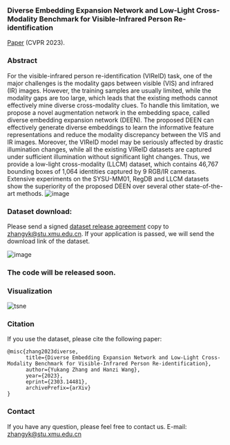 ### Diverse Embedding Expansion Network and Low-Light Cross-Modality Benchmark for Visible-Infrared Person Re-identification

[Paper](https://arxiv.org/abs/2303.14481) (CVPR 2023).

### Abstract

For the visible-infrared person re-identification (VIReID) task, one of the major challenges is the modality gaps between visible (VIS) and infrared (IR) images. However, the training samples are usually limited, while the modality gaps are too large, which leads that the existing methods cannot effectively mine diverse cross-modality clues. To handle this limitation, we propose a novel augmentation network in the embedding space, called diverse embedding expansion network (DEEN). The proposed DEEN can effectively generate diverse embeddings to learn the informative feature representations and reduce the modality discrepancy between the VIS and IR images. Moreover, the VIReID model may be seriously affected by drastic illumination changes, while all the existing VIReID datasets are captured under sufficient illumination without significant light changes. Thus, we provide a low-light cross-modality (LLCM) dataset, which  contains 46,767 bounding boxes of 1,064 identities captured by 9 RGB/IR cameras. Extensive experiments on the SYSU-MM01, RegDB and LLCM datasets show the superiority of the proposed DEEN over several other state-of-the-art methods. 
![image](https://github.com/ZYK100/LLCM/blob/main/imgs/img1.png)

### Dataset download:
Please send a signed [dataset release agreement](https://github.com/ZYK100/LLCM/blob/main/Agreement/LLCM%20DATASET%20RELEASE%20AGREEMENT.pdf) copy to zhangyk@stu.xmu.edu.cn. If your application is passed, we will send the download link of the dataset.

![image](https://github.com/ZYK100/LLCM/blob/main/imgs/img2.png)

### The code will be released soon.

### Visualization

![tsne](https://github.com/ZYK100/LLCM/blob/main/Visualization/imgs/tsne_0.jpg)

### Citation
If you use the dataset, please cite the following paper:
```
@misc{zhang2023diverse,
      title={Diverse Embedding Expansion Network and Low-Light Cross-Modality Benchmark for Visible-Infrared Person Re-identification}, 
      author={Yukang Zhang and Hanzi Wang},
      year={2023},
      eprint={2303.14481},
      archivePrefix={arXiv}
}
```

### Contact
If you have any question, please feel free to contact us. E-mail: zhangyk@stu.xmu.edu.cn

